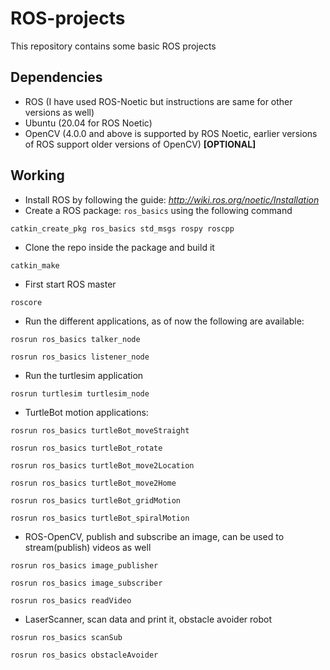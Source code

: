 # ROS-projects
This repository contains some basic ROS projects


## Dependencies
* ROS (I have used ROS-Noetic but instructions are same for other versions as well)
* Ubuntu (20.04 for ROS Noetic)
* OpenCV (4.0.0 and above is supported by ROS Noetic, earlier versions of ROS support older versions of OpenCV) **[OPTIONAL]**

## Working
* Install ROS by following the guide: _http://wiki.ros.org/noetic/Installation_
* Create a ROS package: ``ros_basics`` using the following command 
```
catkin_create_pkg ros_basics std_msgs rospy roscpp
```
* Clone the repo inside the package and build it
```
catkin_make
```
* First start ROS master
```
roscore
```
* Run the different applications, as of now the following are available:
```
rosrun ros_basics talker_node
```
```
rosrun ros_basics listener_node
```

* Run the turtlesim application
```
rosrun turtlesim turtlesim_node
```
* TurtleBot motion applications:
```
rosrun ros_basics turtleBot_moveStraight
```
```
rosrun ros_basics turtleBot_rotate
```

```
rosrun ros_basics turtleBot_move2Location
```
```
rosrun ros_basics turtleBot_move2Home
```
```
rosrun ros_basics turtleBot_gridMotion
```
```
rosrun ros_basics turtleBot_spiralMotion
```
* ROS-OpenCV, publish and subscribe an image, can be used to stream(publish) videos as well
```
rosrun ros_basics image_publisher
```
```
rosrun ros_basics image_subscriber
```
```
rosrun ros_basics readVideo
```
* LaserScanner, scan data and print it, obstacle avoider robot
```
rosrun ros_basics scanSub
```
```
rosrun ros_basics obstacleAvoider
```
